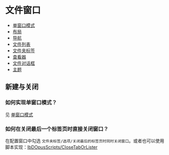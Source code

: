 # 文件窗口
- [单窗口模式](单窗口模式.md)
- [布局](布局.md)
- [导航](导航.md)
- [文件列表](../文件列表/README.md)
- [文件夹标签](文件夹标签.md)
- [查看器](查看器.md)
- [文件对话框](文件对话框.md)
- [主题](主题/README.md)

## 新建与关闭
### 如何实现单窗口模式？
见 [单窗口模式](单窗口模式.md)

### 如何在关闭最后一个标签页时直接关闭窗口？
在配置窗口中勾选 `文件夹标签/选项/关闭最后的标签页时同时关闭窗口`。或者也可以使用脚本实现：[IbDOpusScripts/CloseTabOrLister](https://github.com/Chaoses-Ib/IbDOpusScripts/blob/main/Buttons/CloseTabOrLister.js)